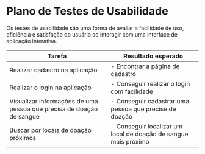 # Plano de Testes de Usabilidade

Os testes de usabilidade são uma forma de avaliar a facilidade de uso, eficiência e satisfação do usuário ao interagir com uma interface de aplicação interativa. 

| Tarefa | Resultado esperado |
|------------|----------------------|
| Realizar cadastro na aplicação | - Encontrar a página de cadastro |
| Realizar o login na aplicação | - Conseguir realizar o login com facilidade |
| Visualizar informações de uma pessoa que precisa de doação de sangue | - Conseguir cadastrar uma pessoa que precise de doação |
| Buscar por locais de doação próximos | - Conseguir localizar um local de doação de sangue mais próximo |